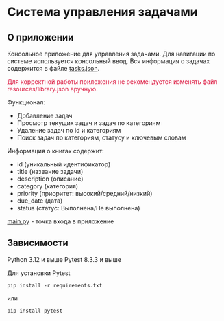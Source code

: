 # Система управления задачами

## О приложении

Консольное приложение для управления задачами.
Для навигации по системе используется консольный ввод.
Вся информация о задачах содержится в файле [tasks.json](resources%2Ftasks.json).

<span style="color:#DC143C;">Для корректной работы приложения
не рекомендуется изменять файл resources/library.json вручную.</span>

Функционал:

- Добавление задач
- Просмотр текущих задач и задач по категориям
- Удаление задач по id и категориям
- Поиск задач по категориям, статусу и ключевым словам

Информация о книгах содержит:

- id (уникальный идентификатор)
- title (название задачи)
- description (описание)
- category (категория)
- priority (приоритет: высокий/средний/низкий)
- due_date (дата)
- status (статус: Выполнена/Не выполнена)

[main.py](main.py) - точка входа в приложение

## Зависимости

Python 3.12 и выше
Pytest 8.3.3 и выше

Для установки Pytest

```
pip install -r requirements.txt
```

или

```
pip install pytest
```
